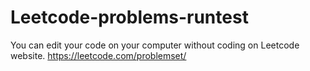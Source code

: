 # Leetcode-problems-runtest
You can edit your code on your computer without coding on Leetcode website.
https://leetcode.com/problemset/
